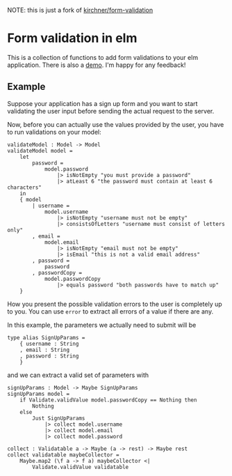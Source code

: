 NOTE: this is just a fork of [kirchner/form-validation](https://github.com/kirchner/form-validation)

# Form validation in elm

This is a collection of functions to add form validations to your elm
application.  There is also
a [demo](https://kirchner.github.io/form-validation).  I'm happy for any
feedback!


## Example

Suppose your application has a sign up form and you want to start
validating the user input before sending the actual request to the
server.

Now, before you can actually use the values provided by the user, you
have to run validations on your model:

    validateModel : Model -> Model
    validateModel model =
        let
            password =
                model.password
                    |> isNotEmpty "you must provide a password"
                    |> atLeast 6 "the password must contain at least 6 characters"
        in
        { model
            | username =
                model.username
                    |> isNotEmpty "username must not be empty"
                    |> consistsOfLetters "username must consist of letters only"
            , email =
                model.email
                    |> isNotEmpty "email must not be empty"
                    |> isEmail "this is not a valid email address"
            , password =
                password
            , passwordCopy =
                model.passwordCopy
                    |> equals password "both passwords have to match up"
        }

How you present the possible validation errors to the user is completely
up to you. You can use `error` to extract all errors of a value if there
are any.

In this example, the parameters we actually need to submit will be

    type alias SignUpParams =
        { username : String
        , email : String
        , password : String
        }

and we can extract a valid set of parameters with

    signUpParams : Model -> Maybe SignUpParams
    signUpParams model =
        if Validate.validValue model.passwordCopy == Nothing then
            Nothing
        else
            Just SignUpParams
                |> collect model.username
                |> collect model.email
                |> collect model.password

    collect : Validatable a -> Maybe (a -> rest) -> Maybe rest
    collect validatable maybeCollector =
        Maybe.map2 (\f a -> f a) maybeCollector <|
            Validate.validValue validatable
